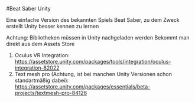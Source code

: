 #Beat Saber Unity

Eine einfache Version des bekannten Spiels Beat Saber, zu dem Zweck erstellt Unity besser kennen zu lernen

Achtung:
Bibliotheken müssen in Unity nachgeladen werden
Bekommt man direkt aus dem Assets Store

1. Oculus VR Integration: https://assetstore.unity.com/packages/tools/integration/oculus-integration-82022
2. Text mesh pro (Achtung, ist bei manchen Unity Versionen schon standartmäßig dabei): https://assetstore.unity.com/packages/essentials/beta-projects/textmesh-pro-84126